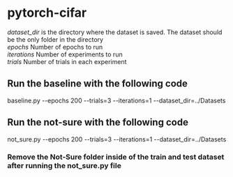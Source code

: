 # pytorch-cifar

*dataset_dir* is the directory where the dataset is saved. The dataset should be the only folder in the directory  
*epochs* Number of epochs to run  
*iterations* Number of experiments to run   
*trials* Number of trials in each experiment  

## Run the baseline with the following code
baseline.py --epochs 200 --trials=3 --iterations=1 --dataset_dir=../Datasets

## Run the not-sure with the following code
not_sure.py --epochs 200 --trials=3 --iterations=1 --dataset_dir=../Datasets   
   
### Remove the Not-Sure folder inside of the train and test dataset after running the not_sure.py file
